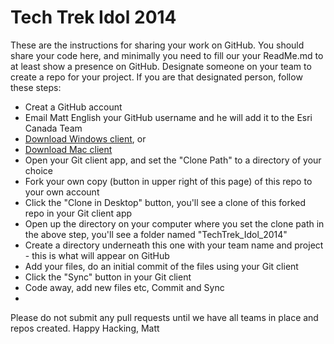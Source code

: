 Tech Trek Idol 2014
==================

These are the instructions for sharing your work on GitHub. You should share your code here, and minimally you need to fill our your ReadMe.md to at least show a presence on GitHub.  Designate someone on your team to create a repo for your project. If you are that designated person, follow these steps:

* Creat a GitHub account
* Email Matt English your GitHub username and he will add it to the Esri Canada Team
* [Download Windows client](https://windows.github.com), or 
* [Download Mac client](https://mac.github.com)
* Open your Git client app, and set the "Clone Path" to a directory of your choice
* Fork your own copy (button in upper right of this page) of this repo to your own account
* Click the "Clone in Desktop" button, you'll see a clone of this forked repo in your Git client app
* Open up the directory on your computer where you set the clone path in the above step, you'll see a folder named "TechTrek_Idol_2014"
* Create a directory underneath this one with your team name and project - this is what will appear on GitHub
* Add your files, do an initial commit of the files using your Git client
* Click the "Sync" button in your Git client
* Code away, add new files etc, Commit and Sync
* 

Please do not submit any pull requests until we have all teams in place and repos created. Happy Hacking, Matt

